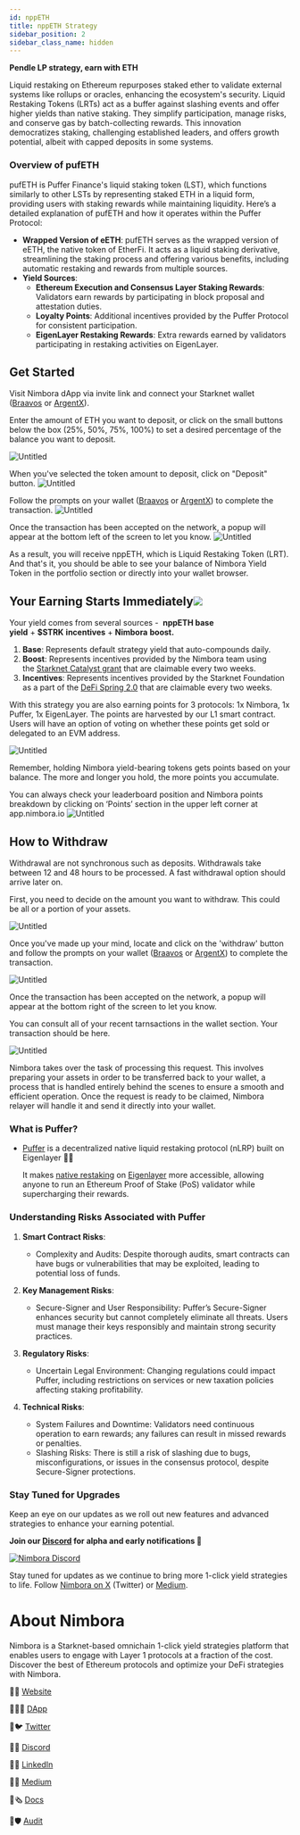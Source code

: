 ```yaml
---
id: nppETH
title: nppETH Strategy
sidebar_position: 2
sidebar_class_name: hidden
---
```


**Pendle LP strategy, earn with ETH**

Liquid restaking on Ethereum repurposes staked ether to validate external systems like rollups or oracles, enhancing the ecosystem's security. Liquid Restaking Tokens (LRTs) act as a buffer against slashing events and offer higher yields than native staking. They simplify participation, manage risks, and conserve gas by batch-collecting rewards. This innovation democratizes staking, challenging established leaders, and offers growth potential, albeit with capped deposits in some systems. 

### Overview of pufETH

pufETH is Puffer Finance's liquid staking token (LST), which functions similarly to other LSTs by representing staked ETH in a liquid form, providing users with staking rewards while maintaining liquidity. Here’s a detailed explanation of pufETH and how it operates within the Puffer Protocol:

- **Wrapped Version of eETH**: pufETH serves as the wrapped version of eETH, the native token of EtherFi. It acts as a liquid staking derivative, streamlining the staking process and offering various benefits, including automatic restaking and rewards from multiple sources.
- **Yield Sources**:
    - **Ethereum Execution and Consensus Layer Staking Rewards**: Validators earn rewards by participating in block proposal and attestation duties.
    - **Loyalty Points**: Additional incentives provided by the Puffer Protocol for consistent participation.
    - **EigenLayer Restaking Rewards**: Extra rewards earned by validators participating in restaking activities on EigenLayer.


## Get Started[](https://docs.nimbora.io/docs/concepts/products/earn/pendle_lp_integration/nppETH#get-started)

Visit Nimbora dApp via invite link and connect your Starknet wallet ([Braavos](https://braavos.app/) or [ArgentX](https://argent.xyz/)).

Enter the amount of ETH you want to deposit, or click on the small buttons below the box (25%, 50%, 75%, 100%) to set a desired percentage of the balance you want to deposit.

![Untitled](../../../../../static/content/stategy_nppeth/main.png)


When you've selected the token amount to deposit, click on "Deposit" button. 
![Untitled](../../../../../static/content/stategy_nppeth/deposit.png)

Follow the prompts on your wallet ([Braavos](https://braavos.app/) or [ArgentX](https://argent.xyz/)) to complete the transaction.
![Untitled](../../../../../static/content/stategy_nppeth/deposit_confirm.png)


Once the transaction has been accepted on the network, a popup will appear at the bottom left of the screen to let you know.
![Untitled](../../../../../static/content/stategy_nppeth/deposit_accepted.png)


As a result, you will receive nppETH, which is Liquid Restaking Token (LRT). And that's it, you should be able to see your balance of Nimbora Yield Token in the portfolio section or directly into your wallet browser.


## Your Earning Starts Immediately![](https://docs.nimbora.io/docs/concepts/products/earn/pendle_lp_integration/nppETH#your-earning-starts-immediately)

Your yield comes from several sources -  **nppETH base yield** + **$STRK** **incentives** + **Nimbora** **boost.**

1. **Base**: Represents default strategy yield that auto-compounds daily. 
2. **Boost**: Represents incentives provided by the Nimbora team using the [Starknet Catalyst grant](https://medium.com/@Nimbora/nimbora-and-starknet-catalyst-program-14cc7f2f1ab5) that are claimable every two weeks.
3. **Incentives**: Represents incentives provided by the Starknet Foundation as a part of the [DeFi Spring 2.0](https://medium.com/@Nimbora/introducing-defi-spring-2-0-bigger-bolder-better-364bb96b02d6) that are claimable every two weeks.

With this strategy you are also earning points for 3 protocols: 1x Nimbora, 1x Puffer, 1x EigenLayer.
The points are harvested by our L1 smart contract. Users will have an option of voting on whether these points get sold or delegated to an EVM address. 

![Untitled](../../../../../static/content/stategy_nppeth/main_points.png)

Remember, holding Nimbora yield-bearing tokens gets points based on your balance. The more and longer you hold, the more points you accumulate.

You can always check your leaderboard position and Nimbora points breakdown by clicking on ‘Points’ section in the upper left corner at app.nimbora.io
![Untitled](../../../../../static/content/stategy_nppeth/points.png)



## How to Withdraw[](https://docs.nimbora.io/docs/concepts/products/earn/pendle_lp_integration/nppETH#how-to-withdraw)

Withdrawal are not synchronous such as deposits.  Withdrawals take between 12 and 48 hours to be processed. A fast withdrawal option should arrive later on. 

First, you need to decide on the amount you want to withdraw. This could be all or a portion of your assets.

![Untitled](../../../../../static/content/stategy_nppeth/withdraw.png)


Once you've made up your mind, locate and click on the 'withdraw' button and follow the prompts on your wallet ([Braavos](https://braavos.app/) or [ArgentX](https://argent.xyz/)) to complete the transaction.

![Untitled](../../../../../static/content/stategy_nppeth/withdraw_confirm.png)

Once the transaction has been accepted on the network, a popup will appear at the bottom right of the screen to let you know.


You can consult all of your recent tarnsactions in the wallet section. Your transaction should be here. 


![Untitled](../../../../../static/content/stategy_nppeth/recent.png)

Nimbora takes over the task of processing this request. This involves preparing your assets in order to be transferred back to your wallet, a process that is handled entirely behind the scenes to ensure a smooth and efficient operation. Once the request is ready to be claimed, Nimbora relayer will handle it and send it directly into your wallet.

### What is Puffer?

 - [Puffer](https://www.puffer.fi/)  is a decentralized native liquid restaking protocol (nLRP) built on Eigenlayer 🐡🤝
    
    It makes [native restaking](https://docs.puffer.fi/protocol/puffer-modules/#native-restaking-) on [Eigenlayer](https://www.eigenlayer.xyz/) more accessible, allowing anyone to run an Ethereum Proof of Stake (PoS) validator while supercharging their rewards.
  
### Understanding Risks Associated with Puffer

1. **Smart Contract Risks**:
   - Complexity and Audits: Despite thorough audits, smart contracts can have bugs or vulnerabilities that may be exploited, leading to potential loss of funds.

2. **Key Management Risks**:
   - Secure-Signer and User Responsibility: Puffer’s Secure-Signer enhances security but cannot completely eliminate all threats. Users must manage their keys responsibly and maintain strong security practices.

3. **Regulatory Risks**:
   - Uncertain Legal Environment: Changing regulations could impact Puffer, including restrictions on services or new taxation policies affecting staking profitability.

4. **Technical Risks**:
   - System Failures and Downtime: Validators need continuous operation to earn rewards; any failures can result in missed rewards or penalties.
   - Slashing Risks: There is still a risk of slashing due to bugs, misconfigurations, or issues in the consensus protocol, despite Secure-Signer protections.


### Stay Tuned for Upgrades

Keep an eye on our updates as we roll out new features and advanced strategies to enhance your earning potential.

**Join our [Discord](http://discord.gg/nimbora) for alpha and early notifications 🚀**

[![Nimbora Discord](../../../../../static/content/stategy_sstrk/Discord.png)](https://discord.gg/nimbora) 


Stay tuned for updates as we continue to bring more 1-click yield strategies to life. Follow [Nimbora on X](https://x.com/Nimbora_) (Twitter) or [Medium](https://medium.com/@Nimbora).

# **About Nimbora**

Nimbora is a Starknet-based omnichain 1-click yield strategies platform that enables users to engage with Layer 1 protocols at a fraction of the cost. Discover the best of Ethereum protocols and optimize your DeFi strategies with Nimbora.

🐧🌐 [Website](https://www.nimbora.io/)

🐧👨‍💻 [DApp](https://app.nimbora.io/)

🐧🐦 [Twitter](https://twitter.com/Nimbora_)

🐧👋 [Discord](http://discord.gg/nimbora)

🐧💼 [LinkedIn](https://www.linkedin.com/company/nimbora/)

🐧📖 [Medium](https://medium.com/@Nimbora)

🐧🗞️ [Docs](https://docs.nimbora.io/)

🐧🛡 [Audit](https://github.com/0xSpaceShard/nimbora_audit_report_yield_dex/blob/main/Nimbora%20Audit%20Report.pdf)